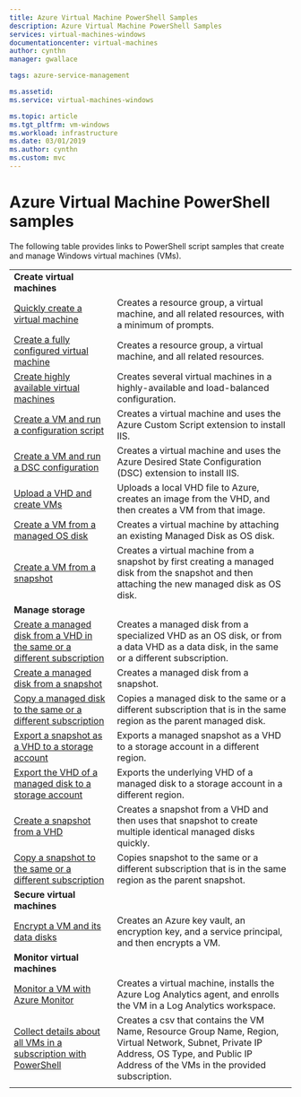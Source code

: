 ```yaml
---
title: Azure Virtual Machine PowerShell Samples 
description: Azure Virtual Machine PowerShell Samples
services: virtual-machines-windows
documentationcenter: virtual-machines
author: cynthn
manager: gwallace

tags: azure-service-management

ms.assetid:
ms.service: virtual-machines-windows

ms.topic: article
ms.tgt_pltfrm: vm-windows
ms.workload: infrastructure
ms.date: 03/01/2019
ms.author: cynthn
ms.custom: mvc
---
```

# Azure Virtual Machine PowerShell samples

The following table provides links to PowerShell script samples that create and manage Windows virtual machines (VMs).

| | |
|---|---|
|**Create virtual machines**||
| [Quickly create a virtual machine](./../scripts/virtual-machines-windows-powershell-sample-create-vm-quick.md?toc=%2fazure%2fvirtual-machines%2fwindows%2ftoc.json) | Creates a resource group, a virtual machine, and all related resources, with a minimum of prompts.|
| [Create a fully configured virtual machine](./../scripts/virtual-machines-windows-powershell-sample-create-vm.md?toc=%2fazure%2fvirtual-machines%2fwindows%2ftoc.json) | Creates a resource group, a virtual machine, and all related resources.|
| [Create highly available virtual machines](./../scripts/virtual-machines-windows-powershell-sample-create-nlb-vm.md?toc=%2fazure%2fvirtual-machines%2fwindows%2ftoc.json) | Creates several virtual machines in a highly-available and load-balanced configuration.|
| [Create a VM and run a configuration script](./../scripts/virtual-machines-windows-powershell-sample-create-vm-iis.md?toc=%2fazure%2fvirtual-machines%2fwindows%2ftoc.json) | Creates a virtual machine and uses the Azure Custom Script extension to install IIS. |
| [Create a VM and run a DSC configuration](./../scripts/virtual-machines-windows-powershell-sample-create-iis-using-dsc.md?toc=%2fazure%2fvirtual-machines%2fwindows%2ftoc.json) | Creates a virtual machine and uses the Azure Desired State Configuration (DSC) extension to install IIS. |
| [Upload a VHD and create VMs](./../scripts/virtual-machines-windows-powershell-upload-generalized-script.md) | Uploads a local VHD file to Azure, creates an image from the VHD, and then creates a VM from that image. |
| [Create a VM from a managed OS disk](./../scripts/virtual-machines-windows-powershell-sample-create-vm-from-managed-os-disks.md?toc=%2fazure%2fvirtual-machines%2fwindows%2ftoc.json) | Creates a virtual machine by attaching an existing Managed Disk as OS disk. |
| [Create a VM from a snapshot](./../scripts/virtual-machines-windows-powershell-sample-create-vm-from-snapshot.md?toc=%2fazure%2fvirtual-machines%2fwindows%2ftoc.json) | Creates a virtual machine from a snapshot by first creating a managed disk from the snapshot and then attaching the new managed disk as OS disk. |
|**Manage storage**||
| [Create a managed disk from a VHD in the same or a different subscription](../scripts/virtual-machines-windows-powershell-sample-create-managed-disk-from-vhd.md?toc=%2fazure%2fvirtual-machines%2fwindows%2ftoc.json) | Creates a managed disk from a specialized VHD as an OS disk, or from a data VHD as a data disk, in the same or a different subscription.  |
| [Create a managed disk from a snapshot](../scripts/virtual-machines-windows-powershell-sample-create-managed-disk-from-snapshot.md?toc=%2fazure%2fvirtual-machines%2fwindows%2ftoc.json) | Creates a managed disk from a snapshot. |
| [Copy a managed disk to the same or a different subscription](../scripts/virtual-machines-windows-powershell-sample-copy-managed-disks-to-same-or-different-subscription.md?toc=%2fcli%2fmodule%2ftoc.json) | Copies a managed disk to the same or a different subscription that is in the same region as the parent managed disk.
| [Export a snapshot as a VHD to a storage account](../scripts/virtual-machines-windows-powershell-sample-copy-snapshot-to-storage-account.md?toc=%2fazure%2fvirtual-machines%2fwindows%2ftoc.json) | Exports a managed snapshot as a VHD to a storage account in a different region. |
| [Export the VHD of a managed disk to a storage account](../scripts/virtual-machines-windows-powershell-sample-copy-managed-disks-vhd.md?toc=%2fazure%2fvirtual-machines%2fwindows%2ftoc.json) | Exports the underlying VHD of a managed disk to a storage account in a different region. |
| [Create a snapshot from a VHD](../scripts/virtual-machines-windows-powershell-sample-create-snapshot-from-vhd.md?toc=%2fazure%2fvirtual-machines%2fwindows%2ftoc.json) | Creates a snapshot from a VHD and then uses that snapshot to create multiple identical managed disks quickly.  |
| [Copy a snapshot to the same or a different subscription](../scripts/virtual-machines-windows-powershell-sample-copy-snapshot-to-same-or-different-subscription.md?toc=%2fazure%2fvirtual-machines%2fwindows%2ftoc.json) | Copies snapshot to the same or a different subscription that is in the same region as the parent snapshot. |
|**Secure virtual machines**||
| [Encrypt a VM and its data disks](./../scripts/virtual-machines-windows-powershell-sample-encrypt-vm.md?toc=%2fpowershell%2fazure%2ftoc.json) | Creates an Azure key vault, an encryption key, and a service principal, and then encrypts a VM. |
|**Monitor virtual machines**||
| [Monitor a VM with Azure Monitor](./../scripts/virtual-machines-windows-powershell-sample-create-vm-oms.md?toc=%2fazure%2fvirtual-machines%2fwindows%2ftoc.json) | Creates a virtual machine, installs the Azure Log Analytics agent, and enrolls the VM in a Log Analytics workspace.  |
| [Collect details about all VMs in a subscription with PowerShell](../scripts/virtual-machines-powershell-sample-collect-vm-details.md?toc=%2fazure%2fvirtual-machines%2fwindows%2ftoc.json) | Creates a csv that contains the VM Name, Resource Group Name, Region, Virtual Network, Subnet, Private IP Address, OS Type, and Public IP Address of the VMs in the provided subscription.
| | |
